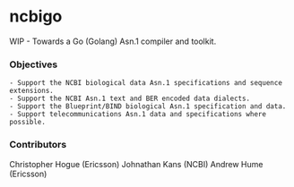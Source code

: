 # ncbigo

WIP - Towards a Go (Golang) Asn.1 compiler and toolkit.

### Objectives
	- Support the NCBI biological data Asn.1 specifications and sequence extensions.
	- Support the NCBI Asn.1 text and BER encoded data dialects.
	- Support the Blueprint/BIND biological Asn.1 specification and data.
	- Support telecommunications Asn.1 data and specifications where possible.
	
### Contributors
Christopher Hogue (Ericsson)
Johnathan Kans (NCBI)
Andrew Hume (Ericsson)
